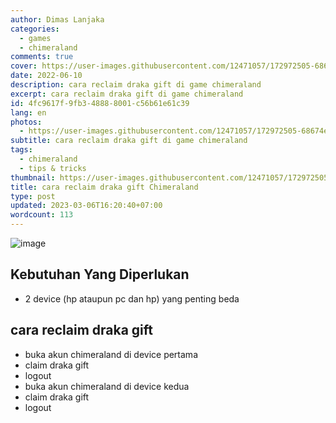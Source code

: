 ```yaml
---
author: Dimas Lanjaka
categories:
  - games
  - chimeraland
comments: true
cover: https://user-images.githubusercontent.com/12471057/172972505-68674e18-9ef3-411b-b6ea-9149e32c6456.png
date: 2022-06-10
description: cara reclaim draka gift di game chimeraland
excerpt: cara reclaim draka gift di game chimeraland
id: 4fc9617f-9fb3-4888-8001-c56b61e61c39
lang: en
photos:
  - https://user-images.githubusercontent.com/12471057/172972505-68674e18-9ef3-411b-b6ea-9149e32c6456.png
subtitle: cara reclaim draka gift di game chimeraland
tags:
  - chimeraland
  - tips & tricks
thumbnail: https://user-images.githubusercontent.com/12471057/172972505-68674e18-9ef3-411b-b6ea-9149e32c6456.png
title: cara reclaim draka gift Chimeraland
type: post
updated: 2023-03-06T16:20:40+07:00
wordcount: 113
---
```


![image](https://user-images.githubusercontent.com/12471057/172972505-68674e18-9ef3-411b-b6ea-9149e32c6456.png)

## Kebutuhan Yang Diperlukan
- 2 device (hp ataupun pc dan hp) yang penting beda

## cara reclaim draka gift
- buka akun chimeraland di device pertama
- claim draka gift
- logout
- buka akun chimeraland di device kedua
- claim draka gift
- logout
